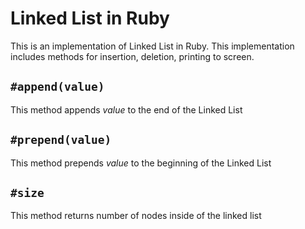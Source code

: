# Linked List in Ruby

This is an implementation of Linked List in Ruby. This implementation includes methods for insertion, 
deletion, printing to screen.

## `#append(value)`
This method appends *value* to the end of the Linked List

## `#prepend(value)`
This method prepends *value* to the beginning of the Linked List

## `#size`
This method returns number of nodes inside of the linked list